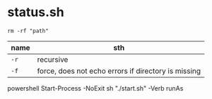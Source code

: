 # status.sh

`rm -rf "path"`

name | sth
---|---
`-r`   | recursive
`-f`   | force, does not echo errors if directory is missing

powershell Start-Process -NoExit sh "./start.sh" -Verb runAs
